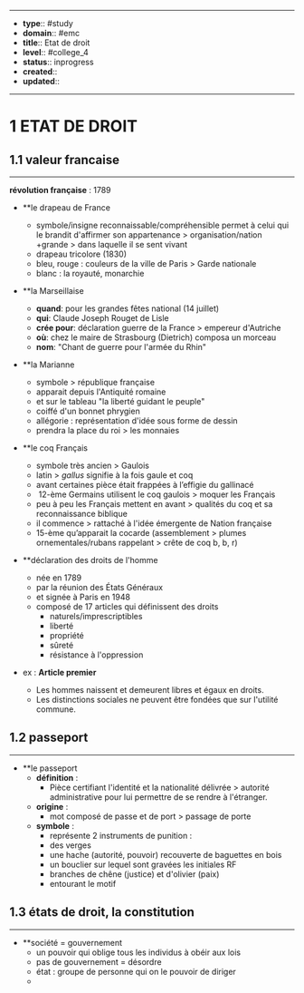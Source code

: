 

---
- **type**:: #study
- **domain**:: #emc
- **title**:: Etat de droit
- **level**:: #college_4
- **status**:: inprogress
- **created**:: 
- **updated**::
---

# 1	ETAT DE DROIT


## 1.1	valeur francaise
---

**révolution française** : 1789

- **le drapeau de France
	- symbole/insigne reconnaissable/compréhensible permet à celui qui le brandit d'affirmer son appartenance > organisation/nation +grande > dans laquelle il se sent vivant
	- drapeau tricolore (1830) 
	- bleu, rouge : couleurs de la ville de Paris > Garde nationale
	- blanc : la royauté, monarchie

- **la Marseillaise
	- **quand**: pour les grandes fêtes national (14 juillet)
	- **qui**: Claude Joseph Rouget de Lisle
	- **crée pour**: déclaration guerre de la France > empereur d'Autriche
	- **où**: chez le maire de Strasbourg (Dietrich) composa un morceau 
	- **nom**: "Chant de guerre pour l'armée du Rhin"

- **la Marianne
	- symbole > république française
	- apparait depuis l'Antiquité romaine
	- et sur le tableau "la liberté guidant le peuple"
	- coiffé d'un bonnet phrygien
	- allégorie : représentation d'idée sous forme de dessin
	- prendra la place du roi > les monnaies

- **le coq Français
	- symbole très ancien > Gaulois
	- latin > *gallus* signifie à la fois gaule et coq
	- avant certaines pièce était frappées à l’effigie du gallinacé
	-  12-ème Germains utilisent le coq gaulois > moquer les Français
	- peu à peu les Français mettent en avant > qualités du coq et sa  reconnaissance biblique
	- il commence > rattaché à l'idée émergente de Nation française
	- 15-ème qu’apparait la cocarde (assemblement > plumes ornementales/rubans rappelant > crête de coq b, b, r)

- **déclaration des droits de l'homme 
	-  née en 1789  
	- par la réunion des États Généraux 
	- et signée à Paris en 1948
	- composé de 17 articles qui définissent des droits
		- naturels/imprescriptibles
		- liberté
		- propriété
		- sûreté
		- résistance à l'oppression
- ex : **Article premier**
	- Les hommes naissent et demeurent libres et égaux en droits.
	- Les distinctions sociales ne peuvent être fondées que sur l'utilité commune.

## 1.2	passeport
---
- **le passeport
	- **définition** :
		- Pièce certifiant l'identité et la nationalité délivrée > autorité administrative pour lui permettre de se rendre à l'étranger.
	- **origine** :
		- mot composé de passe et de port > passage de porte 
	- **symbole** :
		- représente 2 instruments de punition :
		- des verges
		- une hache (autorité, pouvoir) recouverte de baguettes en bois 
		- un bouclier sur lequel sont gravées les initiales RF 
		- branches de chêne (justice) et d'olivier (paix) 
		- entourant le motif  

## 1.3	états de droit, la constitution
---

- **société = gouvernement
	- un pouvoir qui oblige tous les individus à obéir aux lois
	- pas de gouvernement = désordre
	- état : groupe de personne qui on le pouvoir de diriger
	- 